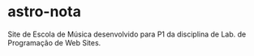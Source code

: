 # astro-nota
Site de Escola de Música desenvolvido para P1 da disciplina de Lab. de Programação de Web Sites. 
